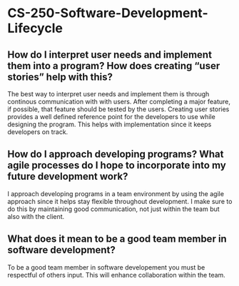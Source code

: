 # CS-250-Software-Development-Lifecycle

## How do I interpret user needs and implement them into a program? How does creating “user stories” help with this?
The best way to interpret user needs and implement them is through continous communication with with users. After completing a major feature, if possible, that feature should be tested by the users. Creating user stories provides a well defined reference point for the developers to use while designing the program. This helps with implementation since it keeps developers on track.

## How do I approach developing programs? What agile processes do I hope to incorporate into my future development work?
I approach developing programs in a team environment by using the agile approach since it helps stay flexible throughout development. I make sure to do this by maintaining good communication, not just within the team but also with the client.

## What does it mean to be a good team member in software development?
To be a good team member in software developement you must be respectful of others input. This will enhance collaboration within the team.

